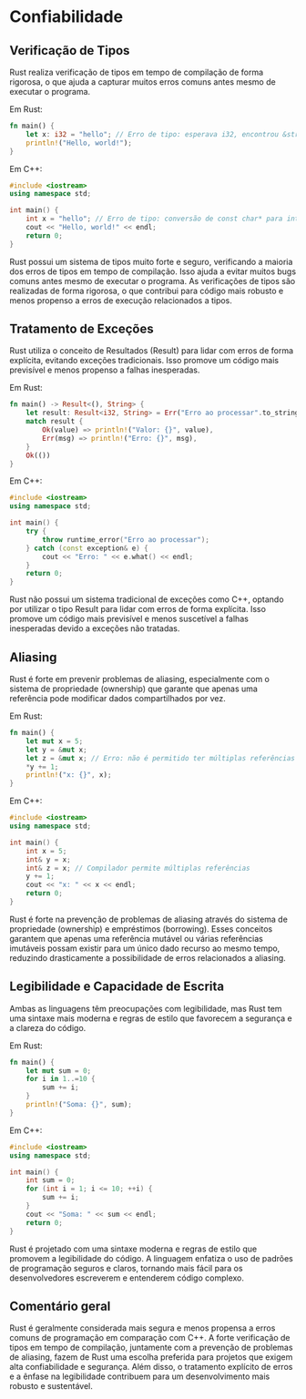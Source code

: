 # Confiabilidade

## Verificação de Tipos

Rust realiza verificação de tipos em tempo de compilação de forma rigorosa, o que ajuda a capturar muitos erros comuns antes mesmo de executar o programa.


Em Rust:
```rust
fn main() {
    let x: i32 = "hello"; // Erro de tipo: esperava i32, encontrou &str
    println!("Hello, world!");
}
```

Em C++:
```c++
#include <iostream>
using namespace std;

int main() {
    int x = "hello"; // Erro de tipo: conversão de const char* para int
    cout << "Hello, world!" << endl;
    return 0;
}
```

Rust possui um sistema de tipos muito forte e seguro, verificando a maioria dos erros de tipos em tempo de compilação. Isso ajuda a evitar muitos bugs comuns antes mesmo de executar o programa. As verificações de tipos são realizadas de forma rigorosa, o que contribui para código mais robusto e menos propenso a erros de execução relacionados a tipos.

## Tratamento de Exceções

Rust utiliza o conceito de Resultados (Result) para lidar com erros de forma explícita, evitando exceções tradicionais. Isso promove um código mais previsível e menos propenso a falhas inesperadas.

Em Rust:
```rust
fn main() -> Result<(), String> {
    let result: Result<i32, String> = Err("Erro ao processar".to_string());
    match result {
        Ok(value) => println!("Valor: {}", value),
        Err(msg) => println!("Erro: {}", msg),
    }
    Ok(())
}
```
Em C++:
```c++
#include <iostream>
using namespace std;

int main() {
    try {
        throw runtime_error("Erro ao processar");
    } catch (const exception& e) {
        cout << "Erro: " << e.what() << endl;
    }
    return 0;
}
```

Rust não possui um sistema tradicional de exceções como C++, optando por utilizar o tipo Result para lidar com erros de forma explícita. Isso promove um código mais previsível e menos suscetível a falhas inesperadas devido a exceções não tratadas.

## Aliasing

Rust é forte em prevenir problemas de aliasing, especialmente com o sistema de propriedade (ownership) que garante que apenas uma referência pode modificar dados compartilhados por vez.

Em Rust:
```rust
fn main() {
    let mut x = 5;
    let y = &mut x;
    let z = &mut x; // Erro: não é permitido ter múltiplas referências mutáveis
    *y += 1;
    println!("x: {}", x);
}
```
Em C++:
```c++
#include <iostream>
using namespace std;

int main() {
    int x = 5;
    int& y = x;
    int& z = x; // Compilador permite múltiplas referências
    y += 1;
    cout << "x: " << x << endl;
    return 0;
}
```

Rust é forte na prevenção de problemas de aliasing através do sistema de propriedade (ownership) e empréstimos (borrowing). Esses conceitos garantem que apenas uma referência mutável ou várias referências imutáveis possam existir para um único dado recurso ao mesmo tempo, reduzindo drasticamente a possibilidade de erros relacionados a aliasing.

## Legibilidade e Capacidade de Escrita

Ambas as linguagens têm preocupações com legibilidade, mas Rust tem uma sintaxe mais moderna e regras de estilo que favorecem a segurança e a clareza do código.

Em Rust:
```rust
fn main() {
    let mut sum = 0;
    for i in 1..=10 {
        sum += i;
    }
    println!("Soma: {}", sum);
}
```
Em C++:
```c++
#include <iostream>
using namespace std;

int main() {
    int sum = 0;
    for (int i = 1; i <= 10; ++i) {
        sum += i;
    }
    cout << "Soma: " << sum << endl;
    return 0;
}
```

Rust é projetado com uma sintaxe moderna e regras de estilo que promovem a legibilidade do código. A linguagem enfatiza o uso de padrões de programação seguros e claros, tornando mais fácil para os desenvolvedores escreverem e entenderem código complexo.

## Comentário geral
Rust é geralmente considerada mais segura e menos propensa a erros comuns de programação em comparação com C++. A forte verificação de tipos em tempo de compilação, juntamente com a prevenção de problemas de aliasing, fazem de Rust uma escolha preferida para projetos que exigem alta confiabilidade e segurança. Além disso, o tratamento explícito de erros e a ênfase na legibilidade contribuem para um desenvolvimento mais robusto e sustentável.